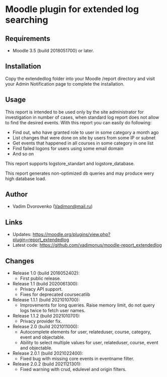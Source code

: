 Moodle plugin for extended log searching
========================================

Requirements
------------
- Moodle 3.5 (build 2018051700) or later.

Installation
------------
Copy the extendedlog folder into your Moodle /report directory and visit your Admin Notification page to complete the installation.

Usage
-----
This report is intended to be used only by the site administrator for investigation in number of cases, 
when standard log report does not allow to find the desired events. With this report you can easily do
following:

- Find out, who have granted role to user in some category a month ago
- List changes that were done on site by users from some IP or subnet
- Get events that happened in all courses in some category in one list
- Find failed logons for users using some email domain
- And so on

This report supports logstore_standart and logstore_database.

This report generates non-optimized db queries and may produce wery high database load.


Author
------
- Vadim Dvorovenko (Vadimon@mail.ru)

Links
-----
- Updates: https://moodle.org/plugins/view.php?plugin=report_extendedlog
- Latest code: https://github.com/vadimonus/moodle-report_extendedlog

Changes
-------
- Release 1.0 (build 2016052402):
    - First public release.
- Release 1.1 (build 2020061300):
    - Privacy API support.
    - Fixes for deprecated coursecatlib
- Release 1.1.1 (build 2021010700):
    - Improvements for long queries. Raise memory limit, do not query logs twice to fetch user names.
- Release 1.1.2 (build 2021010701):
    - Privacy provider fix.
- Release 2.0 (build 2021011000):
    - Autocomplete elements for user, relateduser, course, category, event and objectable.
    - Ability to select multiple values for user, relateduser, course, event and objectable.
- Release 2.0.1 (build 2021022400):
    - Fixed bug with missing core events in eventname filter.
- Release 2.0.2 (build 2021121301):
    - Fixed warning with crud, edulevel and origin filters.
